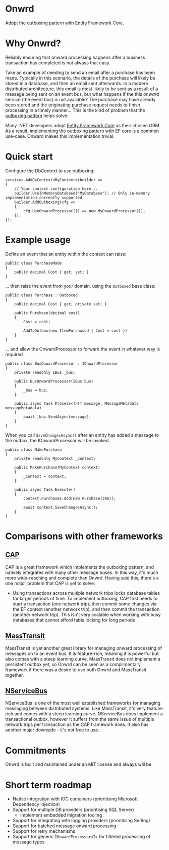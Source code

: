 # Onwrd

Adopt the outboxing pattern with Entity Framework Core. 

# Why Onwrd?

Reliably ensuring that onward processing happens after a business transaction has completed is not always that easy. 

Take an example of needing to send an email after a purchase has been made. Typically in this scenario, the details of the purchase will likely be stored in a database, and then an email sent afterwards. In a modern distributed architecture, this email is most likely to be sent as a result of a message being sent on an event bus, but what happens if the this *onward* service (the event bus) is not available? The purchase may have already been stored and the originating purchase request needs to finish processing in a timely manner... This is the kind of problem that the [outboxing pattern](https://microservices.io/patterns/data/transactional-outbox.html) helps solve.

Many .NET developers adopt [Entity Framework Core](https://docs.microsoft.com/en-us/ef/core/) as their chosen ORM. As a result, implementing the outboxing pattern with EF core is a common use-case. Onward makes this implementation trivial.

# Quick start

Configure the DbContext to use outboxing:

```
services.AddDbContext<MyContext>(builder =>
{
    // Your context configuration here...
    builder.UseInMemoryDatabase("MyDatabase"); // Only in-memory implementation currently supported
    builder.AddOutboxing(cfg =>
    {
        cfg.UseOnwardProcessor(() => new MyOnwardProcessor());
    });
});
```

# Example usage

Define an event that an entity within the context can raise:

```
public class PurchaseMade
{
    public decimal Cost { get; set; }
}
```

... then raise the event from your domain, using the `Outboxed` base class:
``` 
public class Purchase : Outboxed
{
    public decimal Cost { get; private set; }

    public Purchase(decimal cost)
    {
        Cost = cost;

        AddToOutbox(new ItemPurchased { Cost = cost })
    }
}
```

... and allow the OnwardProcessor to forward the event in whatever way is required
```
public class BusOnwardProcessor : IOnwardProcessor
{
    private readonly IBus _bus;

    public BusOnwardProcessor(IBus bus)
    {
        _bus = bus;
    }    

    public async Task Process<T>(T message, MessageMetadata messageMetadata)
    {
        await _bus.SendAsync(message);
    }
}
```

When you call `SaveChangesAsync()` after an entity has added a message to the outbox, the IOnwardProcessor will be invoked.
```
public class MakePurchase
{
    private readonly MyContext _context;

    public MakePurchase(MyContext context)
    {
        _context = context;
    }

    public async Task Execute()
    {
        context.Purchases.Add(new Purchase(30m));
        
        await context.SaveChangesAsync();
    }
}
```

# Comparisons with other frameworks

## [CAP](https://github.com/dotnetcore/CAP)

CAP is a great framework which implements the outboxing pattern, and natively integrates with many other message buses. In this way, it's much more wide-reaching and complete than Onwrd. Having said this, there's a one major problem that CAP is yet to solve:
- Using transactions across multiple network trips locks database tables for larger periods of time. To implement outboxing, CAP first needs to start a transaction (one network trip), then commit some changes via the EF context (another network trip), and then commit the transaction (another network trip). This isn't very scalable when working with busy databases that cannot afford table locking for long periods

## [MassTransit](https://masstransit-project.com/)

MassTransit is yet another great library for managing onward processing of messages on to an event bus. It is feature-rich, meaning it is powerful but also comes with a steep learning curve. MassTransit does not implement a persistent outbox yet, so Onwrd can be seen as a complimentary framework if there was a desire to use both Onwrd and MassTransit together.

## [NServiceBus](https://docs.particular.net/nservicebus/)

NServiceBus is one of the most well established frameworks for managing messaging between distributed systems. Like MassTransit, it's very feature-rich and comes with a steep learning curve. NServiceBus does implement a transactional outbox, however it suffers from the same issue of multiple network trips per transaction as the CAP framework does. It also has another major downside - it's not free to use.

# Commitments

Onwrd is built and maintained under an MIT license and always will be.


# Short term roadmap

- Native integration with IOC containers (prioritising Microsoft Dependency Injection)
- Support for multiple DB providers (prioritising SQL Server)
  - Implement embedded migration tooling
- Support for integrating with logging providers (prioritising Serilog)
- Support for batched message onward processing
- Support for retry mechanisms
- Support for generic `IOnwardProcessor<T>` for filtered processing of message types